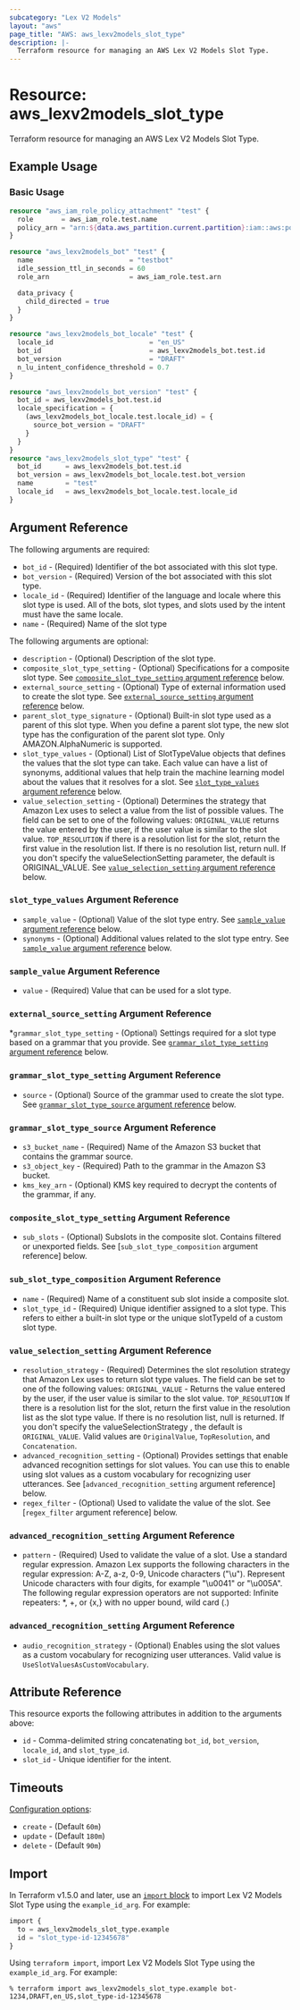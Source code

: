 ```yaml
---
subcategory: "Lex V2 Models"
layout: "aws"
page_title: "AWS: aws_lexv2models_slot_type"
description: |-
  Terraform resource for managing an AWS Lex V2 Models Slot Type.
---
```


# Resource: aws_lexv2models_slot_type

Terraform resource for managing an AWS Lex V2 Models Slot Type.

## Example Usage

### Basic Usage

```terraform
resource "aws_iam_role_policy_attachment" "test" {
  role       = aws_iam_role.test.name
  policy_arn = "arn:${data.aws_partition.current.partition}:iam::aws:policy/AmazonLexFullAccess"
}

resource "aws_lexv2models_bot" "test" {
  name                        = "testbot"
  idle_session_ttl_in_seconds = 60
  role_arn                    = aws_iam_role.test.arn

  data_privacy {
    child_directed = true
  }
}

resource "aws_lexv2models_bot_locale" "test" {
  locale_id                        = "en_US"
  bot_id                           = aws_lexv2models_bot.test.id
  bot_version                      = "DRAFT"
  n_lu_intent_confidence_threshold = 0.7
}

resource "aws_lexv2models_bot_version" "test" {
  bot_id = aws_lexv2models_bot.test.id
  locale_specification = {
    (aws_lexv2models_bot_locale.test.locale_id) = {
      source_bot_version = "DRAFT"
    }
  }
}
resource "aws_lexv2models_slot_type" "test" {
  bot_id      = aws_lexv2models_bot.test.id
  bot_version = aws_lexv2models_bot_locale.test.bot_version
  name        = "test"
  locale_id   = aws_lexv2models_bot_locale.test.locale_id
}
```

## Argument Reference

The following arguments are required:

* `bot_id` - (Required) Identifier of the bot associated with this slot type.
* `bot_version` - (Required) Version of the bot associated with this slot type.
* `locale_id` - (Required) Identifier of the language and locale where this slot type is used. All of the bots, slot types, and slots used by the intent must have the same locale.
* `name` - (Required) Name of the slot type

The following arguments are optional:

* `description` - (Optional) Description of the slot type.
* `composite_slot_type_setting` - (Optional) Specifications for a composite slot type. See [`composite_slot_type_setting` argument reference](#composite_slot_type_setting-argument-reference) below.
* `external_source_setting` - (Optional) Type of external information used to create the slot type. See [`external_source_setting` argument reference](#external_source_setting-argument-reference) below.
* `parent_slot_type_signature` - (Optional) Built-in slot type used as a parent of this slot type. When you define a parent slot type, the new slot type has the configuration of the parent slot type. Only AMAZON.AlphaNumeric is supported.
* `slot_type_values` - (Optional) List of SlotTypeValue objects that defines the values that the slot type can take. Each value can have a list of synonyms, additional values that help train the machine learning model about the values that it resolves for a slot. See [`slot_type_values` argument reference](#slot_type_values-argument-reference) below.
* `value_selection_setting` - (Optional) Determines the strategy that Amazon Lex uses to select a value from the list of possible values. The field can be set to one of the following values: `ORIGINAL_VALUE` returns the value entered by the user, if the user value is similar to the slot value. `TOP_RESOLUTION` if there is a resolution list for the slot, return the first value in the resolution list. If there is no resolution list, return null. If you don't specify the valueSelectionSetting parameter, the default is ORIGINAL_VALUE. See [`value_selection_setting` argument reference](#value_selection_setting-argument-reference) below.

### `slot_type_values` Argument Reference

* `sample_value` - (Optional) Value of the slot type entry.  See [`sample_value` argument reference](#sample_value-argument-reference) below.
* `synonyms` - (Optional) Additional values related to the slot type entry. See [`sample_value` argument reference](#sample_value-argument-reference) below.

### `sample_value` Argument Reference

* `value` - (Required) Value that can be used for a slot type.

### `external_source_setting` Argument Reference

*`grammar_slot_type_setting` - (Optional) Settings required for a slot type based on a grammar that you provide. See [`grammar_slot_type_setting` argument reference](#grammar_slot_type_setting-argument-reference) below.

### `grammar_slot_type_setting` Argument Reference

* `source` - (Optional) Source of the grammar used to create the slot type. See [`grammar_slot_type_source` argument reference](#grammar_slot_type_source-argument-reference) below.

### `grammar_slot_type_source` Argument Reference

* `s3_bucket_name` - (Required) Name of the Amazon S3 bucket that contains the grammar source.
* `s3_object_key` - (Required) Path to the grammar in the Amazon S3 bucket.
* `kms_key_arn` - (Optional) KMS key required to decrypt the contents of the grammar, if any.

### `composite_slot_type_setting` Argument Reference

* `sub_slots` - (Optional) Subslots in the composite slot. Contains filtered or unexported fields. See [`sub_slot_type_composition` argument reference] below.

### `sub_slot_type_composition` Argument Reference

* `name` - (Required) Name of a constituent sub slot inside a composite slot.
* `slot_type_id` - (Required) Unique identifier assigned to a slot type. This refers to either a built-in slot type or the unique slotTypeId of a custom slot type.

### `value_selection_setting` Argument Reference

* `resolution_strategy` - (Required) Determines the slot resolution strategy that Amazon Lex uses to return slot type values. The field can be set to one of the following values: `ORIGINAL_VALUE` - Returns the value entered by the user, if the user value is similar to the slot value. `TOP_RESOLUTION` If there is a resolution list for the slot, return the first value in the resolution list as the slot type value. If there is no resolution list, null is returned. If you don't specify the valueSelectionStrategy , the default is `ORIGINAL_VALUE`. Valid values are `OriginalValue`, `TopResolution`, and `Concatenation`.
* `advanced_recognition_setting` - (Optional) Provides settings that enable advanced recognition settings for slot values. You can use this to enable using slot values as a custom vocabulary for recognizing user utterances. See [`advanced_recognition_setting` argument reference] below.
* `regex_filter` - (Optional) Used to validate the value of the slot. See [`regex_filter` argument reference] below.

### `advanced_recognition_setting` Argument Reference

* `pattern` - (Required) Used to validate the value of a slot. Use a standard regular expression. Amazon Lex supports the following characters in the regular expression: A-Z, a-z, 0-9, Unicode characters ("\⁠u").
Represent Unicode characters with four digits, for example "\⁠u0041" or "\⁠u005A". The following regular expression operators are not supported: Infinite repeaters: *, +, or {x,} with no upper bound, wild card (.)

### `advanced_recognition_setting` Argument Reference

* `audio_recognition_strategy` - (Optional) Enables using the slot values as a custom vocabulary for recognizing user utterances. Valid value is `UseSlotValuesAsCustomVocabulary`.

## Attribute Reference

This resource exports the following attributes in addition to the arguments above:

* `id` - Comma-delimited string concatenating `bot_id`, `bot_version`, `locale_id`, and `slot_type_id`.
* `slot_id` - Unique identifier for the intent.

## Timeouts

[Configuration options](https://developer.hashicorp.com/terraform/language/resources/syntax#operation-timeouts):

* `create` - (Default `60m`)
* `update` - (Default `180m`)
* `delete` - (Default `90m`)

## Import

In Terraform v1.5.0 and later, use an [`import` block](https://developer.hashicorp.com/terraform/language/import) to import Lex V2 Models Slot Type using the `example_id_arg`. For example:

```terraform
import {
  to = aws_lexv2models_slot_type.example
  id = "slot_type-id-12345678"
}
```

Using `terraform import`, import Lex V2 Models Slot Type using the `example_id_arg`. For example:

```console
% terraform import aws_lexv2models_slot_type.example bot-1234,DRAFT,en_US,slot_type-id-12345678
```
